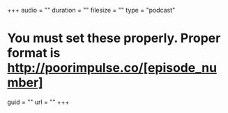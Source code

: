 +++
audio = ""
duration = ""
filesize = ""
type = "podcast"
# You must set these properly. Proper format is http://poorimpulse.co/[episode_number]
guid = ""
url = ""
+++
